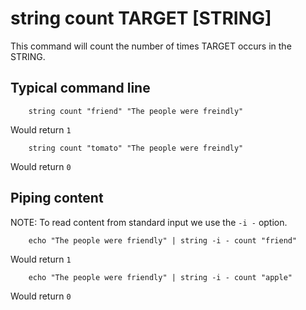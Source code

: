 
# string count TARGET [STRING]

This command will count the number of times TARGET occurs in
the STRING.

## Typical command line

```shell
    string count "friend" "The people were freindly"
```

Would return `1`

```shell
    string count "tomato" "The people were freindly"
```

Would return `0`

## Piping content

NOTE: To read content from standard input we use the `-i -` option.

```shell
    echo "The people were friendly" | string -i - count "friend"
```

Would return `1`

```shell
    echo "The people were friendly" | string -i - count "apple"
```

Would return `0`

